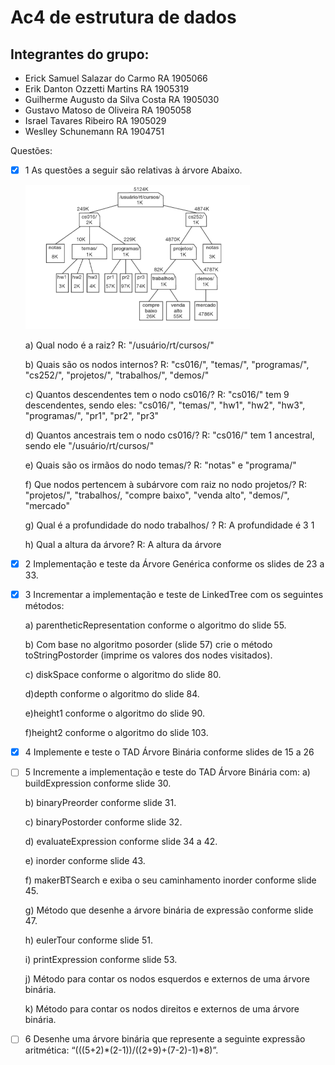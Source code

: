 # Ac4 de estrutura de dados

## Integrantes do grupo:

*  Erick Samuel Salazar do Carmo RA 1905066
*  Erik Danton Ozzetti Martins RA 1905319
*  Guilherme Augusto da Silva Costa RA 1905030
*  Gustavo Matoso de Oliveira RA 1905058
*  Israel Tavares Ribeiro RA 1905029
*  Weslley Schunemann RA 1904751


Questões:

- [x] 1 As questões a seguir são relativas à árvore Abaixo.

  ![Arvore](arvore.png)


    a) Qual nodo é a raiz?
        R: "/usuário/rt/cursos/"

    b) Quais são os nodos internos?
        R: "cs016/", "temas/", "programas/", "cs252/", "projetos/", "trabalhos/", "demos/"
        
    c) Quantos descendentes tem o nodo cs016/?
        R: "cs016/" tem 9 descendentes, sendo eles: "cs016/", "temas/", "hw1", "hw2", "hw3", "programas/", "pr1", "pr2", "pr3"

    d) Quantos ancestrais tem o nodo cs016/?
        R: "cs016/" tem 1 ancestral, sendo ele "/usuário/rt/cursos/"

    e) Quais são os irmãos do nodo temas/?
        R: "notas" e "programa/" 

    f) Que nodos pertencem à subárvore com raiz no nodo projetos/?
        R: "projetos/", "trabalhos/, "compre baixo", "venda alto", "demos/", "mercado"

    g) Qual é a profundidade do nodo trabalhos/ ?
        R: A profundidade é 3 1

    h) Qual a altura da árvore?
        R: A altura da árvore

- [x] 2 Implementação e teste da Árvore Genérica conforme os slides de 23 a 33.

- [x] 3 Incrementar a implementação e teste de LinkedTree<E> com os seguintes métodos:


    a) parentheticRepresentation conforme o algoritmo do slide 55.

    b) Com base no algoritmo posorder (slide 57) crie o método toStringPostorder (imprime os valores dos nodes visitados).

    c) diskSpace conforme o algoritmo do slide 80.

    d)depth conforme o algoritmo do slide 84.

    e)height1 conforme o algoritmo do slide 90.

    f)height2 conforme o algoritmo do slide 103.

- [x] 4 Implemente e teste o TAD Árvore Binária conforme slides de 15 a 26


- [ ] 5 Incremente a implementação e teste do TAD Árvore Binária com:
  a) buildExpression conforme slide 30.

  b) binaryPreorder conforme slide 31.

  c) binaryPostorder conforme slide 32.

  d) evaluateExpression conforme slide 34 a 42.

  e) inorder conforme slide 43.

  f) makerBTSearch e exiba o seu caminhamento inorder conforme slide 45.

  g) Método que desenhe a árvore binária de expressão conforme slide 47.

  h) eulerTour conforme slide 51.

  i) printExpression conforme slide 53.

  j) Método para contar os nodos esquerdos e externos de uma árvore binária.

  k) Método para contar os nodos direitos e externos de uma árvore binária.


- [ ]  6 Desenhe uma árvore binária que represente a seguinte expressão aritmética:
  “(((5+2)*(2-1))/((2+9)+(7-2)-1)*8)”.
